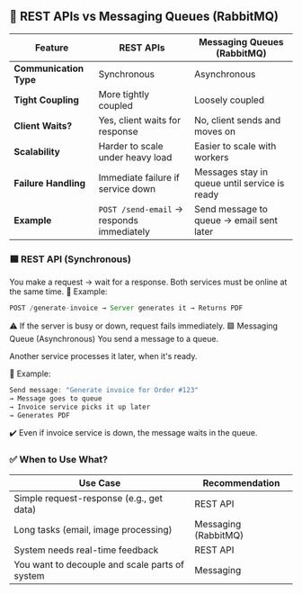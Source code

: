 ## 🧾 REST APIs vs Messaging Queues (RabbitMQ)

| Feature                | **REST APIs**                             | **Messaging Queues (RabbitMQ)**               |
| ---------------------- | ----------------------------------------- | --------------------------------------------- |
| **Communication Type** | Synchronous                               | Asynchronous                                  |
| **Tight Coupling**     | More tightly coupled                      | Loosely coupled                               |
| **Client Waits?**      | Yes, client waits for response            | No, client sends and moves on                 |
| **Scalability**        | Harder to scale under heavy load          | Easier to scale with workers                  |
| **Failure Handling**   | Immediate failure if service down         | Messages stay in queue until service is ready |
| **Example**            | `POST /send-email` → responds immediately | Send message to queue → email sent later      |

### 🟦 REST API (Synchronous)

You make a request → wait for a response.
Both services must be online at the same time.
🧠 Example:

```js
POST /generate-invoice → Server generates it → Returns PDF
```

⚠️ If the server is busy or down, request fails immediately.
🟩 Messaging Queue (Asynchronous)
You send a message to a queue.

Another service processes it later, when it's ready.

🧠 Example:

```js
Send message: "Generate invoice for Order #123"
→ Message goes to queue
→ Invoice service picks it up later
→ Generates PDF
```

✔️ Even if invoice service is down, the message waits in the queue.

### ✅ When to Use What?

| Use Case                                       | Recommendation       |
| ---------------------------------------------- | -------------------- |
| Simple request-response (e.g., get data)       | REST API             |
| Long tasks (email, image processing)           | Messaging (RabbitMQ) |
| System needs real-time feedback                | REST API             |
| You want to decouple and scale parts of system | Messaging            |
